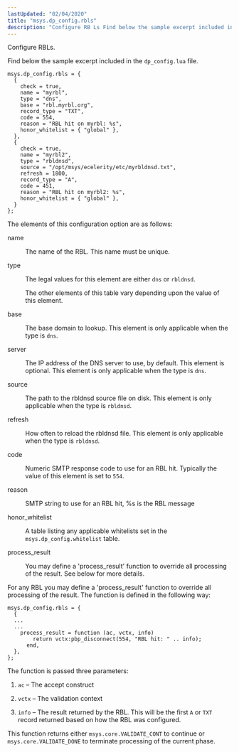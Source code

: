 ```yaml
---
lastUpdated: "02/04/2020"
title: "msys.dp_config.rbls"
description: "Configure RB Ls Find below the sample excerpt included in the dp config lua file The elements of this configuration option are as follows name The name of the RBL This name must be unique type The legal values for this element are either dns or rbldnsd The other elements..."
---
```


Configure RBLs.

Find below the sample excerpt included in the `dp_config.lua` file.

```
msys.dp_config.rbls = {
  {
    check = true,
    name = "myrbl",
    type = "dns",
    base = "rbl.myrbl.org",
    record_type = "TXT",
    code = 554,
    reason = "RBL hit on myrbl: %s",
    honor_whitelist = { "global" },
  },
  {
    check = true,
    name = "myrbl2",
    type = "rbldnsd",
    source = "/opt/msys/ecelerity/etc/myrbldnsd.txt",
    refresh = 1800,
    record_type = "A",
    code = 451,
    reason = "RBL hit on myrbl2: %s",
    honor_whitelist = { "global" },
  }
};
```

The elements of this configuration option are as follows:

<dl class="variablelist">

<dt>name</dt>

<dd>

The name of the RBL. This name must be unique.

</dd>

<dt>type</dt>

<dd>

The legal values for this element are either `dns` or `rbldnsd`.

The other elements of this table vary depending upon the value of this element.

</dd>

<dt>base</dt>

<dd>

The base domain to lookup. This element is only applicable when the type is `dns`.

</dd>

<dt>server</dt>

<dd>

The IP address of the DNS server to use, by default. This element is optional. This element is only applicable when the type is `dns`.

</dd>

<dt>source</dt>

<dd>

The path to the rbldnsd source file on disk. This element is only applicable when the type is `rbldnsd`.

</dd>

<dt>refresh</dt>

<dd>

How often to reload the rbldnsd file. This element is only applicable when the type is `rbldnsd`.

</dd>

<dt>code</dt>

<dd>

Numeric SMTP response code to use for an RBL hit. Typically the value of this element is set to `554`.

</dd>

<dt>reason</dt>

<dd>

SMTP string to use for an RBL hit, %s is the RBL message

</dd>

<dt>honor_whitelist</dt>

<dd>

A table listing any applicable whitelists set in the `msys.dp_config.whitelist` table.

</dd>

<dt>process_result</dt>

<dd>

You may define a 'process_result' function to override all processing of the result. See below for more details.

</dd>

</dl>

For any RBL you may define a 'process_result' function to override all processing of the result. The function is defined in the following way:

```
msys.dp_config.rbls = {
  {
  ...
  ...
    process_result = function (ac, vctx, info)
        return vctx:pbp_disconnect(554, "RBL hit: " .. info);
      end,
  },
};
```

The function is passed three parameters:

1.  `ac` – The accept construct

2.  `vctx` – The validation context

3.  `info` – The result returned by the RBL. This will be the first `A` or `TXT` record returned based on how the RBL was configured.

This function returns either `msys.core.VALIDATE_CONT` to continue or `msys.core.VALIDATE_DONE` to terminate processing of the current phase.
